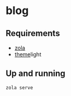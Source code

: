# blog

## Requirements

* [zola](https://github.com/getzola/zola)
* [theme](https://github.com/pawroman/zola-theme-terminimal)light


## Up and running

```shell
zola serve
```
